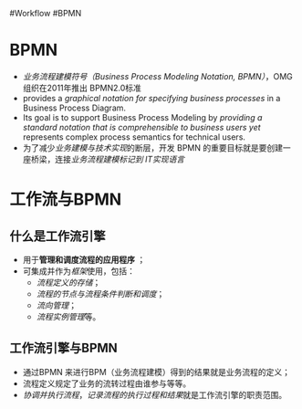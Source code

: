 #Workflow #BPMN
# BPMN
- *业务流程建模符号（Business Process Modeling Notation, BPMN）*，OMG 组织在2011年推出 BPMN2.0标准
- provides a *graphical notation for specifying business processes* in a Business Process Diagram. 
- Its goal is to support Business Process Modeling by *providing a standard notation that is comprehensible to business users yet* represents complex process semantics for technical users.
- 为了减少*业务建模与技术实现*的断层，开发 BPMN 的重要目标就是要创建一座桥梁，连接*业务流程建模标记到 IT实现语言*

# 工作流与BPMN

## 什么是工作流引擎

- 用于**管理和调度流程的应用程序** ；
- 可集成并作为*框架*使用，包括：
	- *流程定义的存储*；
	- *流程的节点与流程条件判断和调度*；
	- *流向管理*；
	- *流程实例管理*等。

## 工作流引擎与BPMN

- 通过BPMN 来进行BPM（业务流程建模）得到的结果就是业务流程的定义；
- 流程定义规定了业务的流转过程由谁参与等等。
- *协调并执行流程*，*记录流程的执行过程和结果*就是工作流引擎的职责范围。